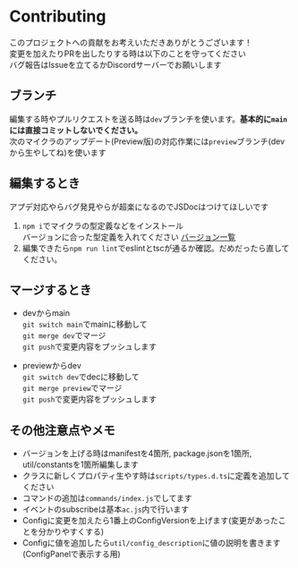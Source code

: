 # Contributing
このプロジェクトへの貢献をお考えいただきありがとうございます！  
変更を加えたりPRを出したりする時は以下のことを守ってください  
バグ報告はIssueを立てるかDiscordサーバーでお願いします

## ブランチ
編集する時やプルリクエストを送る時は`dev`ブランチを使います。**基本的に`main`には直接コミットしないでください。**  
次のマイクラのアップデート(Preview版)の対応作業には`preview`ブランチ(devから生やしてね)を使います

## 編集するとき
アプデ対応やらバグ発見やらが超楽になるのでJSDocはつけてほしいです  

1. `npm i`でマイクラの型定義などをインストール  
バージョンに合った型定義を入れてください [バージョン一覧](https://www.npmjs.com/package/@minecraft/server?activeTab=versions)  
1. 編集できたら`npm run lint`でeslintとtscが通るか確認。だめだったら直してください。

## マージするとき
- devからmain  
`git switch main`でmainに移動して  
`git merge dev`でマージ  
`git push`で変更内容をプッシュします

- previewからdev  
`git switch dev`でdecに移動して  
`git merge preview`でマージ  
`git push`で変更内容をプッシュします

## その他注意点やメモ
- バージョンを上げる時はmanifestを4箇所, package.jsonを1箇所, util/constantsを1箇所編集します
- クラスに新しくプロパティ生やす時は`scripts/types.d.ts`に定義を追加してください
- コマンドの追加は`commands/index.js`でしてます
- イベントのsubscribeは基本`ac.js`内で行います
- Configに変更を加えたら1番上のConfigVersionを上げます(変更があったことを分かりやすくする)
- Configに値を追加したら`util/config_description`に値の説明を書きます(ConfigPanelで表示する用)
